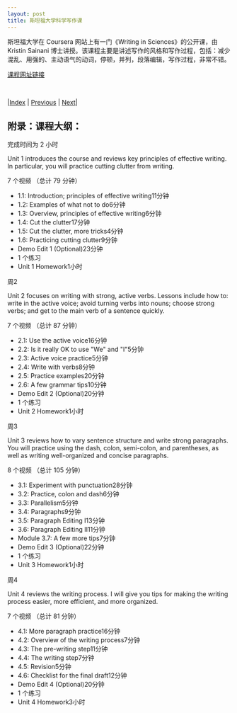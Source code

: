 ```yaml
---
layout: post
title: 斯坦福大学科学写作课
---
```


斯坦福大学在 Coursera 网站上有一门《Writing in Sciences》的公开课，由 Kristin Sainani 博士讲授。该课程主要是讲述写作的风格和写作过程，包括：减少混乱、用强的、主动语气的动词，停顿，并列，段落编辑，写作过程，非常不错。

[课程网址链接](https://www.coursera.org/learn/sciwrite#syllabus)

<br/>

|[Index](../../) | [Previous](2-14-donot) | [Next](4-0-emprical)|

## 附录：课程大纲：

完成时间为 2 小时

Unit 1 introduces the course and reviews key principles of effective writing. In particular, you will practice cutting clutter from writing.

7 个视频 （总计 79 分钟）
- 1.1: Introduction; principles of effective writing11分钟
- 1.2: Examples of what not to do6分钟
- 1.3: Overview, principles of effective writing6分钟
- 1.4: Cut the clutter17分钟
- 1.5: Cut the clutter, more tricks4分钟
- 1.6: Practicing cutting clutter9分钟
- Demo Edit 1 (Optional)23分钟
- 1 个练习
- Unit 1 Homework1小时

周2

Unit 2 focuses on writing with strong, active verbs. Lessons include how to: write in the active voice; avoid turning verbs into nouns; choose strong verbs; and get to the main verb of a sentence quickly.

7 个视频 （总计 87 分钟）
- 2.1: Use the active voice16分钟
- 2.2: Is it really OK to use "We" and "I"5分钟
- 2.3: Active voice practice5分钟
- 2.4: Write with verbs8分钟
- 2.5: Practice examples20分钟
- 2.6: A few grammar tips10分钟
- Demo Edit 2 (Optional)20分钟
- 1 个练习
- Unit 2 Homework1小时

周3

Unit 3 reviews how to vary sentence structure and write strong paragraphs. You will practice using the dash, colon, semi-colon, and parentheses, as well as writing well-organized and concise paragraphs.

8 个视频 （总计 105 分钟）
- 3.1: Experiment with punctuation28分钟
- 3.2: Practice, colon and dash6分钟
- 3.3: Parallelism5分钟
- 3.4: Paragraphs9分钟
- 3.5: Paragraph Editing I13分钟
- 3.6: Paragraph Editing II11分钟
- Module 3.7: A few more tips7分钟
- Demo Edit 3 (Optional)22分钟
- 1 个练习
- Unit 3 Homework1小时

周4

Unit 4 reviews the writing process. I will give you tips for making the writing process easier, more efficient, and more organized.

7 个视频 （总计 81 分钟）
- 4.1: More paragraph practice16分钟
- 4.2: Overview of the writing process7分钟
- 4.3: The pre-writing step11分钟
- 4.4: The writing step7分钟
- 4.5: Revision5分钟
- 4.6: Checklist for the final draft12分钟
- Demo Edit 4 (Optional)20分钟
- 1 个练习
- Unit 4 Homework3小时
